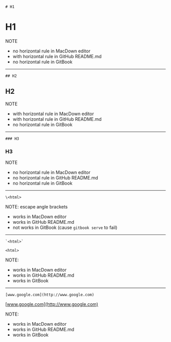 ```
# H1
```

# H1

NOTE

* no horizontal rule in MacDown editor
* with horizontal rule in GitHub README.md
* no horizontal rule in GitBook

---

```
## H2
```

## H2

NOTE

* with horizontal rule in MacDown editor
* with horizontal rule in GitHub README.md
* no horizontal rule in GitBook

---

```
### H3
```

### H3

NOTE

* no horizontal rule in MacDown editor
* no horizontal rule in GitHub README.md
* no horizontal rule in GitBook

---

```
\<html>
```

NOTE: escape angle brackets

* works in MacDown editor
* works in GitHub README.md
* not works in GitBook (cause `gitbook serve` to fail)

---

```
`<html>`
```

`<html>`

NOTE:

* works in MacDown editor
* works in GitHub README.md
* works in GitBook

---

```
[www.google.com](http://www.google.com)
```

[www.google.com](http://www.google.com)

NOTE:

* works in MacDown editor
* works in GitHub README.md
* works in GitBook 